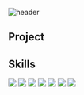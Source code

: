 ![header](https://capsule-render.vercel.app/api?type=transparent&color=gradient&height=100&section=header&text=Suyeon's%20Github&fontSize=100)

## Project



## Skills

<img src="https://img.shields.io/badge/CSS3-1272B6?style=for-the-badge&logo=python&logoColor=white" />
<img src="https://img.shields.io/badge/HTML5-E34F26?style=for-the-badge&logo=python&logoColor=white" />

<img src="https://img.shields.io/badge/python-%233776AB.svg?&style=for-the-badge&logo=python&logoColor=white" />
<img src="https://img.shields.io/badge/c++-00599C?&style=for-the-badge&logo=python&logoColor=white" />
<img src="https://img.shields.io/badge/PyTorch-EE4C2C?&style=for-the-badge&logo=python&logoColor=white" />

<img src="https://img.shields.io/badge/VisualStudioCode-007ACC?&style=for-the-badge&logo=python&logoColor=white" />
<img src="https://img.shields.io/badge/Pycharm-000000?&style=for-the-badge&logo=python&logoColor=white" />
